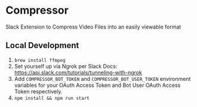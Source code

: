 # Compressor

Slack Extension to Compress Video Files into an easily viewable format

## Local Development

1. `brew install ffmpeg`
2. Set yourself up via Ngrok per Slack Docs: https://api.slack.com/tutorials/tunneling-with-ngrok
3. Add `COMPRESSOR_BOT_TOKEN` and `COMPRESSOR_BOT_USER_TOKEN` environment variables for your OAuth Access Token and Bot User OAuth Access Token respectively.
4. `npm install && npm run start`
